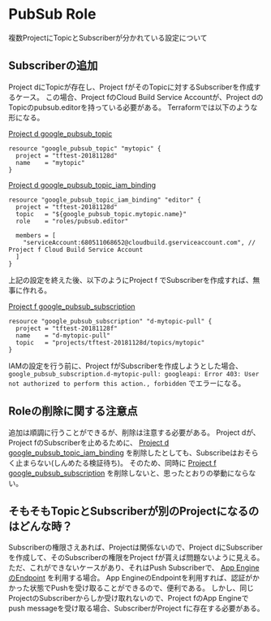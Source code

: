 # PubSub Role

複数ProjectにTopicとSubscriberが分かれている設定について

## Subscriberの追加

Project dにTopicが存在し、Project fがそのTopicに対するSubscriberを作成するケース。
この場合、Project fのCloud Build Service Accountが、Project dのTopicのpubsub.editorを持っている必要がある。
Terraformでは以下のような形になる。

[Project d google_pubsub_topic](https://github.com/sinmetal/godtf/blob/master/tftest-20181128d/google_pubsub_topic.tf)

``` 
resource "google_pubsub_topic" "mytopic" {
  project = "tftest-20181128d"
  name    = "mytopic"
}
```

[Project d google_pubsub_topic_iam_binding](https://github.com/sinmetal/godtf/blob/master/tftest-20181128d/google_pubsub_topic_iam_binding.tf)

```
resource "google_pubsub_topic_iam_binding" "editor" {
  project = "tftest-20181128d"
  topic   = "${google_pubsub_topic.mytopic.name}"
  role    = "roles/pubsub.editor"

  members = [
    "serviceAccount:680511068652@cloudbuild.gserviceaccount.com", // Project f Cloud Build Service Account
  ]
}
```

上記の設定を終えた後、以下のようにProject f でSubscriberを作成すれば、無事に作れる。

[Project f google_pubsub_subscription](https://github.com/sinmetal/godtf/blob/master/tftest-20181128f/google_pubsub_subscription.tf)

```
resource "google_pubsub_subscription" "d-mytopic-pull" {
  project = "tftest-20181128f"
  name    = "d-mytopic-pull"
  topic   = "projects/tftest-20181128d/topics/mytopic"
}
```

IAMの設定を行う前に、Project fがSubscriberを作成しようとした場合、 `google_pubsub_subscription.d-mytopic-pull: googleapi: Error 403: User not authorized to perform this action., forbidden` でエラーになる。

## Roleの削除に関する注意点

追加は順調に行うことができるが、削除は注意する必要がある。
Project dが、Project fのSubscriberを止めるために、 [Project d google_pubsub_topic_iam_binding](https://github.com/sinmetal/godtf/blob/master/tftest-20181128d/google_pubsub_topic_iam_binding.tf) を削除したとしても、Subscribeはおそらく止まらない(しんめたる検証待ち)。
そのため、同時に [Project f google_pubsub_subscription](https://github.com/sinmetal/godtf/blob/master/tftest-20181128f/google_pubsub_subscription.tf) を削除しないと、思ったとおりの挙動にならない。

## そもそもTopicとSubscriberが別のProjectになるのはどんな時？

Subscriberの権限さえあれば、Projectは関係ないので、Project dにSubscriberを作成して、そのSubscriberの権限をProject fが貰えば問題ないように見える。
ただ、これができないケースがあり、それはPush Subscriberで、 [App EngineのEndpoint](https://cloud.google.com/pubsub/docs/push#app-engine-) を利用する場合。
App EngineのEndpointを利用すれば、認証がかかった状態でPushを受け取ることができるので、便利である。
しかし、同じProjectのSubscriberからしか受け取れないので、Project fのApp Engineでpush messageを受け取る場合、SubscriberがProject fに存在する必要がある。